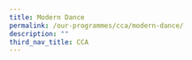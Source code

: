 ```yaml
---
title: Modern Dance
permalink: /our-programmes/cca/modern-dance/
description: ""
third_nav_title: CCA
---
```

